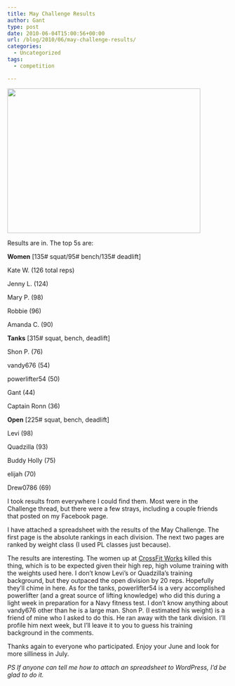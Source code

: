 ```yaml
---
title: May Challenge Results
author: Gant
type: post
date: 2010-06-04T15:00:56+00:00
url: /blog/2010/06/may-challenge-results/
categories:
  - Uncategorized
tags:
  - competition

---
```

<img alt="" src="http://www.crossfitworks.com/2010/05/IMG_2444.jpg" title="70s Big Challenge at CrossFit Works" class="aligncenter" width="440" height="330" />
  

  
Results are in. The top 5s are:
  

  
**Women** [135# squat/95# bench/135# deadlift]
  
Kate W. (126 total reps)
  
Jenny L. (124)
  
Mary P. (98)
  
Robbie (96)
  
Amanda C. (90)
  

  
**Tanks** [315# squat, bench, deadlift]
  
Shon P. (76)
  
vandy676 (54)
  
powerlifter54 (50)
  
Gant (44)
  
Captain Ronn (36)
  

  
**Open** [225# squat, bench, deadlift]
  
Levi (98)
  
Quadzilla (93)
  
Buddy Holly (75)
  
elijah (70)
  
Drew0786 (69)
  

  
I took results from everywhere I could find them. Most were in the Challenge thread, but there were a few strays, including a couple friends that posted on my Facebook page.
  
  
I have attached a spreadsheet with the results of the May Challenge. The first page is the absolute rankings in each division. The next two pages are ranked by weight class (I used PL classes just because).
  

  
The results are interesting. The women up at [CrossFit Works][1] killed this thing, which is to be expected given their high rep, high volume training with the weights used here. I don&#8217;t know Levi&#8217;s or Quadzilla&#8217;s training background, but they outpaced the open division by 20 reps. Hopefully they&#8217;ll chime in here. As for the tanks, powerlifter54 is a very accomplished powerlifter (and a great source of lifting knowledge) who did this during a light week in preparation for a Navy fitness test. I don&#8217;t know anything about vandy676 other than he is a large man. Shon P. (I estimated his weight) is a friend of mine who I asked to do this. He ran away with the tank division. I&#8217;ll profile him next week, but I&#8217;ll leave it to you to guess his training background in the comments.
  

  
Thanks again to everyone who participated. Enjoy your June and look for more silliness in July.

_PS If anyone can tell me how to attach an spreadsheet to WordPress, I&#8217;d be glad to do it._

 [1]: http://www.crossfitworks.com/archives/1667